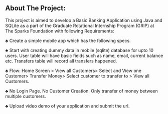 ## About The Project:
This project is aimed to develop a Basic Banking Application using Java and SQLite as a part of the Graduate Rotational Internship Program (GRIP) at The Sparks Foundation with following Requirements:

♣ Create a simple mobile app which has the following specs.

♣ Start with creating dummy data in mobile (sqlite) database for upto
10 users. User table will have basic fields such as name, email,
current balance etc. Transfers table will record all transfers
happened.

♣ Flow: Home Screen > View all Customers> Select and View one
Customer> Transfer Money> Select customer to transfer to > View all
Customers.

♣ No Login Page. No Customer Creation. Only transfer of money
between multiple customers.

♣ Upload video demo of your application and submit the
url.



 

 

